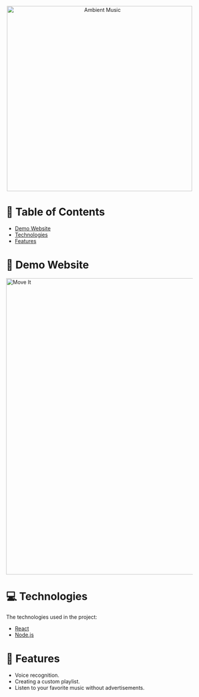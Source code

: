 <p align="center">
   <img src="https://imgur.com/9nBkXmD.png" alt="Ambient Music" width="500"/>
</p>


# :pushpin: Table of Contents

* [Demo Website](#eyes-demo-website)     
* [Technologies](#computer-technologies)
* [Features](#rocket-features)

# :eyes: Demo Website



 <img src="https://imgur.com/lBp7gWl.gif" alt="Move It" width="800"/>

# :computer: Technologies
The technologies used in the project:
   
* [React](https://reactjs.org/)      
* [Node.js](https://nodejs.org/)          

# :rocket: Features

* Voice recognition.
* Creating a custom playlist.
* Listen to your favorite music without advertisements.
